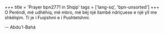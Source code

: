 +++
title = 'Prayer bpn2771 in Shqip'
tags = ['lang-sq', 'bpn-unsorted']
+++
O Perëndi, më udhëhiq, më mbro, më bëj një llambë ndriçuese e një yll me shkëlqim. Ti je i Fuqishmi e i Pushtetshmi.

-- Abdu'l-Bahá
